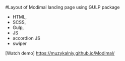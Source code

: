 #Layout of Modimal landing page using GULP package

- HTML,
- SCSS,
- Gulp,
- JS
- accordion JS
- swiper

[Watch demo] https://muzykalniy.github.io/Modimal/
